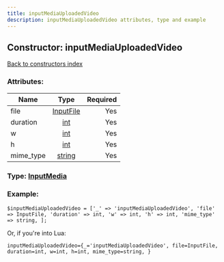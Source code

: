 ```yaml
---
title: inputMediaUploadedVideo
description: inputMediaUploadedVideo attributes, type and example
---
```

## Constructor: inputMediaUploadedVideo  
[Back to constructors index](index.md)



### Attributes:

| Name     |    Type       | Required |
|----------|:-------------:|---------:|
|file|[InputFile](../types/InputFile.md) | Yes|
|duration|[int](../types/int.md) | Yes|
|w|[int](../types/int.md) | Yes|
|h|[int](../types/int.md) | Yes|
|mime\_type|[string](../types/string.md) | Yes|



### Type: [InputMedia](../types/InputMedia.md)


### Example:

```
$inputMediaUploadedVideo = ['_' => 'inputMediaUploadedVideo', 'file' => InputFile, 'duration' => int, 'w' => int, 'h' => int, 'mime_type' => string, ];
```  

Or, if you're into Lua:  


```
inputMediaUploadedVideo={_='inputMediaUploadedVideo', file=InputFile, duration=int, w=int, h=int, mime_type=string, }

```


